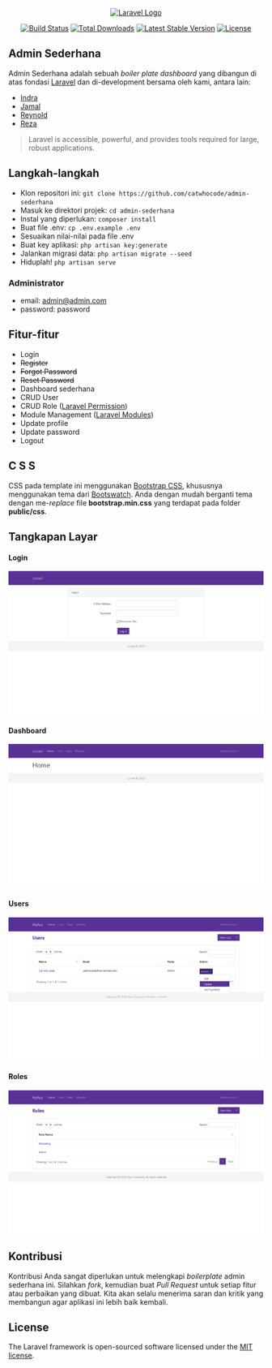 <p align="center"><a href="https://laravel.com" target="_blank"><img src="https://raw.githubusercontent.com/laravel/art/master/logo-lockup/5%20SVG/2%20CMYK/1%20Full%20Color/laravel-logolockup-cmyk-red.svg" width="400" alt="Laravel Logo"></a></p>

<p align="center">
<a href="https://github.com/laravel/framework/actions"><img src="https://github.com/laravel/framework/workflows/tests/badge.svg" alt="Build Status"></a>
<a href="https://packagist.org/packages/laravel/framework"><img src="https://img.shields.io/packagist/dt/laravel/framework" alt="Total Downloads"></a>
<a href="https://packagist.org/packages/laravel/framework"><img src="https://img.shields.io/packagist/v/laravel/framework" alt="Latest Stable Version"></a>
<a href="https://packagist.org/packages/laravel/framework"><img src="https://img.shields.io/packagist/l/laravel/framework" alt="License"></a>
</p>

## Admin Sederhana

Admin Sederhana adalah sebuah *boiler plate dashboard* yang dibangun di atas fondasi [Laravel](https://laravel.com) dan di-development bersama oleh kami, antara lain:

- [Indra](https://github.com/KingSit3)
- [Jamal](https://github.com/jamalulinsan)
- [Reynold](https://github.com/nekrophantom)
- [Reza](https://github.com/AaEzha)

> Laravel is accessible, powerful, and provides tools required for large, robust applications.

## Langkah-langkah

- Klon repositori ini: `git clone https://github.com/catwhocode/admin-sederhana`
- Masuk ke direktori projek: `cd admin-sederhana`
- Instal yang diperlukan: `composer install`
- Buat file .env: `cp .env.example .env`
- Sesuaikan nilai-nilai pada file .env
- Buat key aplikasi: `php artisan key:generate`
- Jalankan migrasi data: `php artisan migrate --seed`
- Hiduplah! `php artisan serve`

### Administrator

- email: admin@admin.com
- password: password

## Fitur-fitur

- Login
- ~~Register~~
- ~~Forgot Password~~
- ~~Reset Password~~
- Dashboard sederhana
- CRUD User
- CRUD Role ([Laravel Permission](https://github.com/spatie/laravel-permission))
- Module Management ([Laravel Modules](https://github.com/nWidart/laravel-modules))
- Update profile
- Update password
- Logout

## C S S

CSS pada template ini menggunakan [Bootstrap CSS](https://getbootstrap.com), khususnya menggunakan tema dari [Bootswatch](https://bootswatch.com/). Anda dengan mudah berganti tema dengan me-*replace* file **bootstrap.min.css** yang terdapat pada folder **public/css**.

## Tangkapan Layar

#### Login

![Login](docs/login.png)

#### Dashboard

![Dashboard](docs/dashboard.png)

#### Users

![Home](docs/users.png)


#### Roles

![Home](docs/roles.png)


## Kontribusi

Kontribusi Anda sangat diperlukan untuk melengkapi *boilerplate* admin sederhana ini. Silahkan *fork*, kemudian buat *Pull Request* untuk setiap fitur atau perbaikan yang dibuat. Kita akan selalu menerima saran dan kritik yang membangun agar aplikasi ini lebih baik kembali.

## License

The Laravel framework is open-sourced software licensed under the [MIT license](https://opensource.org/licenses/MIT).
